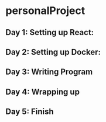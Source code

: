 # personalProject

## Day 1: Setting up React:

## Day 2: Setting up Docker:

## Day 3: Writing Program

## Day 4: Wrapping up

## Day 5: Finish